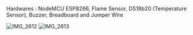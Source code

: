 Hardwares : NodeMCU ESP8266, Flame Sensor, DS18b20 (Temperature Sensor), Buzzer, Breadboard and Jumper Wire

![IMG_2612](https://github.com/al-mehedi-hasan-afridi/Fire-Detection-System/assets/96624722/4f0b963c-15f2-4837-bac5-fe85702eed09)
![IMG_2613](https://github.com/al-mehedi-hasan-afridi/Fire-Detection-System/assets/96624722/5a60b23f-db7d-4f56-a448-51096863e8ac)

